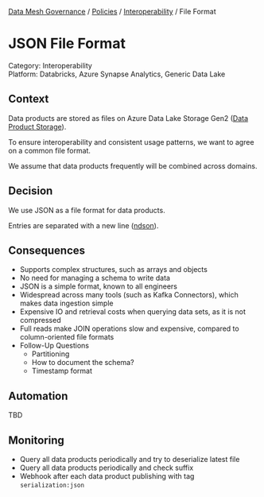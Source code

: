 [Data Mesh Governance](https://www.datamesh-governance.com/) / [Policies](https://www.datamesh-governance.com/#policies) / [Interoperability](https://www.datamesh-governance.com/#interoperability) / File Format

# JSON File Format

Category: Interoperability  
Platform: Databricks, Azure Synapse Analytics, Generic Data Lake  

## Context

Data products are stored as files on Azure Data Lake Storage Gen2 ([Data Product Storage](../../../architecture-decisions/data-platform/azure-adls-as-storage-for-data-products.md)).

To ensure interoperability and consistent usage patterns, we want to agree on a common file format.

We assume that data products frequently will be combined across domains.

## Decision

We use JSON as a file format for data products.

Entries are separated with a new line ([ndson](http://ndjson.org)).

## Consequences

- Supports complex structures, such as arrays and objects
- No need for managing a schema to write data
- JSON is a simple format, known to all engineers
- Widespread across many tools (such as Kafka Connectors), which makes data ingestion simple
- Expensive IO and retrieval costs when querying data sets, as it is not compressed
- Full reads make JOIN operations slow and expensive, compared to column-oriented file formats
- Follow-Up Questions
  - Partitioning
  - How to document the schema?
  - Timestamp format

## Automation

TBD

## Monitoring

- Query all data products periodically and try to deserialize latest file
- Query all data products periodically and check suffix
- Webhook after each data product publishing with tag `serialization:json`
